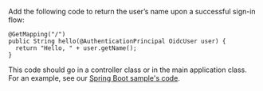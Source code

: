 Add the following code to return the user’s name upon a successful sign-in flow:

```
@GetMapping("/")
public String hello(@AuthenticationPrincipal OidcUser user) {
  return "Hello, " + user.getName();
}
```

This code should go in a controller class or in the main application class. For an example, see our [Spring Boot sample's code](https://github.com/okta-samples/okta-spring-boot-sample/blob/main/src/main/java/com/example/sample/Application.java#L17).
